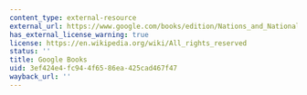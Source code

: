 ```yaml
---
content_type: external-resource
external_url: https://www.google.com/books/edition/Nations_and_Nationalism/SOnTDm0ocvMC?hl=en&gbpv=1
has_external_license_warning: true
license: https://en.wikipedia.org/wiki/All_rights_reserved
status: ''
title: Google Books
uid: 3ef424e4-fc94-4f65-86ea-425cad467f47
wayback_url: ''
---
```

